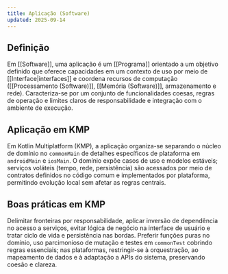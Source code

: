 ```yaml
---
title: Aplicação (Software)
updated: 2025-09-14
---
```


## Definição

Em [[Software]], uma aplicação é um [[Programa]] orientado a um objetivo definido que oferece capacidades em um contexto de uso por meio de [[Interface|interfaces]] e coordena recursos de computação ([[Processamento (Software)]], [[Memória (Software)]], armazenamento e rede). Caracteriza-se por um conjunto de funcionalidades coesas, regras de operação e limites claros de responsabilidade e integração com o ambiente de execução.

## Aplicação em KMP

Em Kotlin Multiplatform (KMP), a aplicação organiza-se separando o núcleo de domínio no `commonMain` de detalhes específicos de plataforma em `androidMain` e `iosMain`. O domínio expõe casos de uso e modelos estáveis; serviços voláteis (tempo, rede, persistência) são acessados por meio de contratos definidos no código comum e implementados por plataforma, permitindo evolução local sem afetar as regras centrais.

## Boas práticas em KMP

Delimitar fronteiras por responsabilidade, aplicar inversão de dependência no acesso a serviços, evitar lógica de negócio na interface de usuário e tratar ciclo de vida e persistência nas bordas. Preferir funções puras no domínio, uso parcimonioso de mutação e testes em `commonTest` cobrindo regras essenciais; nas plataformas, restringir-se à orquestração, ao mapeamento de dados e à adaptação a APIs do sistema, preservando coesão e clareza.
